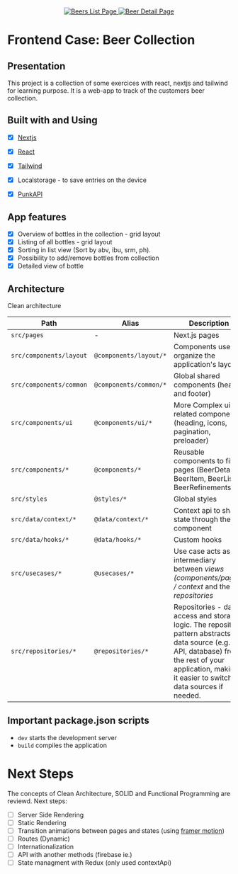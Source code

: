 <br />
<p align="center">
  <a href="https://sofiaferreira77.github.io/beer-collection-case/list">
    <img src="https://ibb.co/nkcNjYn" alt="Beers List Page" >
  </a>
  <a href="https://sofiaferreira77.github.io/beer-collection-case/list">
    <img src="https://ibb.co/dmjvFXv" alt="Beer Detail Page" >
  </a>
</p>

# Frontend Case: Beer Collection

## Presentation
This project is a collection of some exercices with react, nextjs and tailwind for learning purpose.
It is a web-app to track of the customers beer collection.

## Built with and Using
- [x] [Nextjs](https://nextjs.org/)
- [x] [React](https://react.dev/)
- [x] [Tailwind](https://tailwindcss.com/)
- [x] Localstorage - to save entries on the device
- [x] [PunkAPI](https://punkapi.com/documentation/v2)


## App features
- [x] Overview of bottles in the collection - grid layout
- [x] Listing of all bottles - grid layout
- [x] Sorting in list view (Sort by abv, ibu, srm, ph).
- [x] Possibility to add/remove bottles from collection
- [x] Detailed view of bottle

## Architecture
Clean architecture

| Path |  Alias | Description  |
|---|---|---|
| `src/pages`  | -  | Next.js pages |
| `src/components/layout`  | `@components/layout/*`  | Components used to organize the application's layout  |
| `src/components/common`  | `@components/common/*`  | Global shared components (header and footer)  |
| `src/components/ui`  | `@components/ui/*`  | More Complex ui related components (heading, icons, pagination, preloader)  |
| `src/components/*`  | `@components/*`  | Reusable components to fill pages (BeerDetail, BeerItem, BeerList, BeerRefinements) |
| `src/styles`  | `@styles/*`  | Global styles  |
| `src/data/context/*`  | `@data/context/*`  | Context api to share state through the component  |
| `src/data/hooks/*`  | `@data/hooks/*`  | Custom hooks  |
| `src/usecases/*`  | `@usecases/*`  | Use case acts as an intermediary between *views (components/pages) / context* and the *repositories*  |
| `src/repositories/*`  | `@repositories/*`  | Repositories - data access and storage logic. The repository pattern abstracts the data source (e.g., API, database) from the rest of your application, making it easier to switch data sources if needed. |


## Important package.json scripts
- `dev` starts the development server
- `build` compiles the application


# Next Steps
The concepts of Clean Architecture, SOLID and Functional Programming are reviewd. Next steps:

- [ ] Server Side Rendering
- [ ] Static Rendering
- [ ] Transition animations between pages and states (using [framer motion](https://www.framer.com/motion/use-in-view/))
- [ ] Routes (Dynamic)
- [ ] Internationalization
- [ ] API with another methods (firebase ie.)
- [ ] State managment with Redux (only used contextApi)

